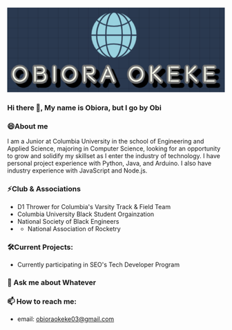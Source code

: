 <p align="center"><img src="https://github.com/Obiora-Okeke/Obiora-Okeke/blob/main/Logo.PNG"/></div>

### Hi there 👋, My name is Obiora, but I go by Obi

### 😄About me
I am a Junior at Columbia University in the school of Engineering and Applied Science, majoring in Computer Science, looking for an opportunity to grow and solidify my skillset as I enter the industry of technology. I have personal project experience with Python, Java, and Arduino. I also have industry experience with JavaScript and Node.js.

### ⚡Club & Associations
* D1 Thrower for Columbia's Varsity Track & Field Team
* Columbia University Black Student Orgainzation
* National Society of Black Engineers
* * National Association of Rocketry

### 🛠️Current Projects:
* Currently participating in SEO's Tech Developer Program

### 💬 Ask me about Whatever

### 📫 How to reach me: 
* email: obioraokeke03@gmail.com
